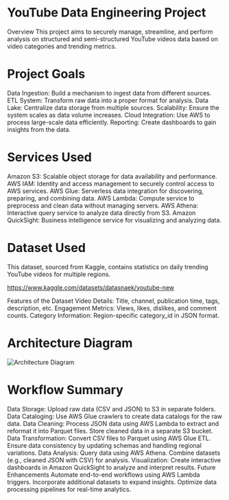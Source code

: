 # YouTube Data Engineering Project
Overview
This project aims to securely manage, streamline, and perform analysis on structured and semi-structured YouTube videos data based on video categories and trending metrics.

# Project Goals
Data Ingestion: Build a mechanism to ingest data from different sources.
ETL System: Transform raw data into a proper format for analysis.
Data Lake: Centralize data storage from multiple sources.
Scalability: Ensure the system scales as data volume increases.
Cloud Integration: Use AWS to process large-scale data efficiently.
Reporting: Create dashboards to gain insights from the data.

# Services Used
Amazon S3: Scalable object storage for data availability and performance.
AWS IAM: Identity and access management to securely control access to AWS services.
AWS Glue: Serverless data integration for discovering, preparing, and combining data.
AWS Lambda: Compute service to preprocess and clean data without managing servers.
AWS Athena: Interactive query service to analyze data directly from S3.
Amazon QuickSight: Business intelligence service for visualizing and analyzing data.

# Dataset Used
This dataset, sourced from Kaggle, contains statistics on daily trending YouTube videos for multiple regions.

https://www.kaggle.com/datasets/datasnaek/youtube-new

Features of the Dataset
Video Details: Title, channel, publication time, tags, description, etc.
Engagement Metrics: Views, likes, dislikes, and comment counts.
Category Information: Region-specific category_id in JSON format.

# Architecture Diagram
![Architecture Diagram](./architecture-diagram.png)

# Workflow Summary
Data Storage:
Upload raw data (CSV and JSON) to S3 in separate folders.
Data Cataloging:
Use AWS Glue crawlers to create data catalogs for the raw data.
Data Cleaning:
Process JSON data using AWS Lambda to extract and reformat it into Parquet files.
Store cleaned data in a separate S3 bucket.
Data Transformation:
Convert CSV files to Parquet using AWS Glue ETL.
Ensure data consistency by updating schemas and handling regional variations.
Data Analysis:
Query data using AWS Athena.
Combine datasets (e.g., cleaned JSON with CSV) for analysis.
Visualization:
Create interactive dashboards in Amazon QuickSight to analyze and interpret results.
Future Enhancements
Automate end-to-end workflows using AWS Lambda triggers.
Incorporate additional datasets to expand insights.
Optimize data processing pipelines for real-time analytics.
